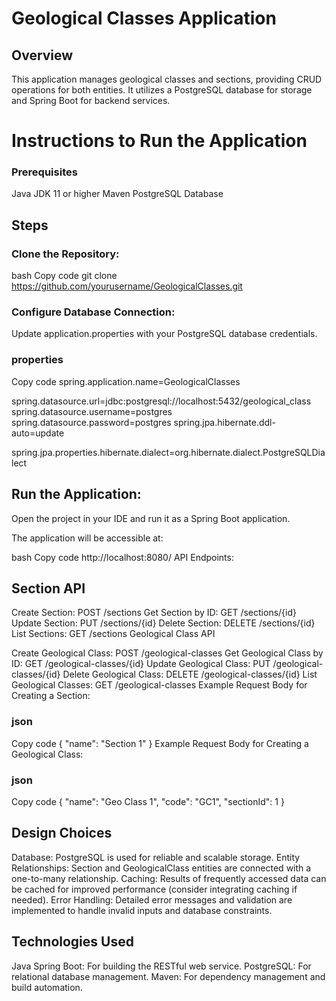 # Geological Classes Application

## Overview
This application manages geological classes and sections, providing CRUD operations for both entities. It utilizes a PostgreSQL database for storage and Spring Boot for backend services.

# Instructions to Run the Application
### Prerequisites
Java JDK 11 or higher
Maven
PostgreSQL Database

## Steps
### Clone the Repository:

bash
Copy code
git clone https://github.com/yourusername/GeologicalClasses.git

### Configure Database Connection:

Update application.properties with your PostgreSQL database credentials.

### properties
Copy code
spring.application.name=GeologicalClasses

spring.datasource.url=jdbc:postgresql://localhost:5432/geological_class
spring.datasource.username=postgres
spring.datasource.password=postgres
spring.jpa.hibernate.ddl-auto=update

spring.jpa.properties.hibernate.dialect=org.hibernate.dialect.PostgreSQLDialect

## Run the Application:

Open the project in your IDE and run it as a Spring Boot application.

The application will be accessible at:

bash
Copy code
http://localhost:8080/
API Endpoints:

## Section API

Create Section: POST /sections
Get Section by ID: GET /sections/{id}
Update Section: PUT /sections/{id}
Delete Section: DELETE /sections/{id}
List Sections: GET /sections
Geological Class API

Create Geological Class: POST /geological-classes
Get Geological Class by ID: GET /geological-classes/{id}
Update Geological Class: PUT /geological-classes/{id}
Delete Geological Class: DELETE /geological-classes/{id}
List Geological Classes: GET /geological-classes
Example Request Body for Creating a Section:

### json
Copy code
{
  "name": "Section 1"
}
Example Request Body for Creating a Geological Class:

### json
Copy code
{
  "name": "Geo Class 1",
  "code": "GC1",
  "sectionId": 1
}

## Design Choices
Database: PostgreSQL is used for reliable and scalable storage.
Entity Relationships: Section and GeologicalClass entities are connected with a one-to-many relationship.
Caching: Results of frequently accessed data can be cached for improved performance (consider integrating caching if needed).
Error Handling: Detailed error messages and validation are implemented to handle invalid inputs and database constraints.

## Technologies Used
Java Spring Boot: For building the RESTful web service.
PostgreSQL: For relational database management.
Maven: For dependency management and build automation.
